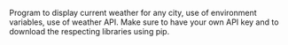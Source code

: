 Program to display current weather for any city, use of environment variables, use of weather API. 
Make sure to have your own API key and to download the respecting libraries using pip.

